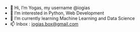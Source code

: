 - 👋 Hi, I’m Yogas, my username @iogias
- 👀 I’m interested in Python, Web Development
- 🌱 I’m currently learning Machine Learning and Data Science
- 📫 Inbox : iogias.box@gmail.com

<!---
iogias/iogias is a ✨ special ✨ repository because its `README.md` (this file) appears on your GitHub profile.
You can click the Preview link to take a look at your changes.
--->
